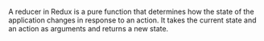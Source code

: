 A reducer in Redux is a pure function that determines how the state of the application changes in response to an action. It takes the current state and an action as arguments and returns a new state.
